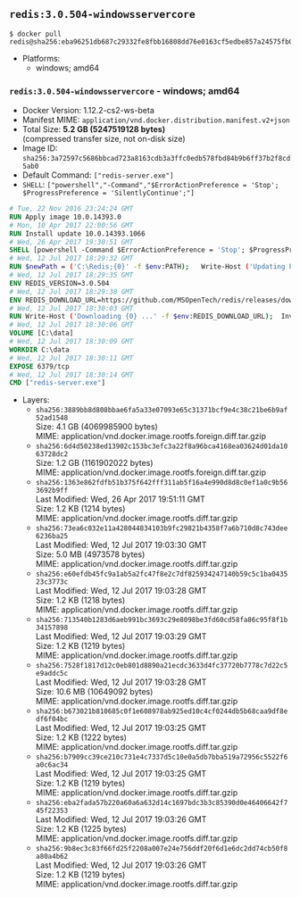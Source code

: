 ## `redis:3.0.504-windowsservercore`

```console
$ docker pull redis@sha256:eba96251db687c29332fe8fbb16808dd76e0163cf5edbe857a24575fb08f3e10
```

-	Platforms:
	-	windows; amd64

### `redis:3.0.504-windowsservercore` - windows; amd64

-	Docker Version: 1.12.2-cs2-ws-beta
-	Manifest MIME: `application/vnd.docker.distribution.manifest.v2+json`
-	Total Size: **5.2 GB (5247519128 bytes)**  
	(compressed transfer size, not on-disk size)
-	Image ID: `sha256:3a72597c5686bbcad723a8163cdb3a3ffc0edb578fbd84b9b6ff37b2f8cd5ab0`
-	Default Command: `["redis-server.exe"]`
-	`SHELL`: `["powershell","-Command","$ErrorActionPreference = 'Stop'; $ProgressPreference = 'SilentlyContinue';"]`

```dockerfile
# Tue, 22 Nov 2016 23:24:24 GMT
RUN Apply image 10.0.14393.0
# Mon, 10 Apr 2017 22:00:56 GMT
RUN Install update 10.0.14393.1066
# Wed, 26 Apr 2017 19:30:51 GMT
SHELL [powershell -Command $ErrorActionPreference = 'Stop'; $ProgressPreference = 'SilentlyContinue';]
# Wed, 12 Jul 2017 18:29:32 GMT
RUN $newPath = ('C:\Redis;{0}' -f $env:PATH); 	Write-Host ('Updating PATH: {0}' -f $newPath); 	setx /M PATH $newPath;
# Wed, 12 Jul 2017 18:29:35 GMT
ENV REDIS_VERSION=3.0.504
# Wed, 12 Jul 2017 18:29:38 GMT
ENV REDIS_DOWNLOAD_URL=https://github.com/MSOpenTech/redis/releases/download/win-3.0.504/Redis-x64-3.0.504.zip
# Wed, 12 Jul 2017 18:30:03 GMT
RUN Write-Host ('Downloading {0} ...' -f $env:REDIS_DOWNLOAD_URL); 	Invoke-WebRequest -Uri $env:REDIS_DOWNLOAD_URL -OutFile 'redis.zip'; 		Write-Host 'Expanding ...'; 	Expand-Archive redis.zip -DestinationPath C:\Redis; 		Write-Host 'Verifying install ("redis-server --version") ...'; 	redis-server --version; 		Write-Host 'Removing ...'; 	Remove-Item redis.zip -Force
# Wed, 12 Jul 2017 18:30:06 GMT
VOLUME [C:\data]
# Wed, 12 Jul 2017 18:30:09 GMT
WORKDIR C:\data
# Wed, 12 Jul 2017 18:30:11 GMT
EXPOSE 6379/tcp
# Wed, 12 Jul 2017 18:30:14 GMT
CMD ["redis-server.exe"]
```

-	Layers:
	-	`sha256:3889bb8d808bbae6fa5a33e07093e65c31371bcf9e4c38c21be6b9af52ad1548`  
		Size: 4.1 GB (4069985900 bytes)  
		MIME: application/vnd.docker.image.rootfs.foreign.diff.tar.gzip
	-	`sha256:6d4d50238ed13902c153bc3efc3a22f8a96bca4168ea03624d01da1063728dc2`  
		Size: 1.2 GB (1161902022 bytes)  
		MIME: application/vnd.docker.image.rootfs.foreign.diff.tar.gzip
	-	`sha256:1363e862fdfb51b375f642fff311ab5f16a4e990d8d8c0ef1a0c9b563692b9ff`  
		Last Modified: Wed, 26 Apr 2017 19:51:11 GMT  
		Size: 1.2 KB (1214 bytes)  
		MIME: application/vnd.docker.image.rootfs.diff.tar.gzip
	-	`sha256:73ea6c032e11a428044834103b9fc29821b4358f7a6b710d8c743dee6236ba25`  
		Last Modified: Wed, 12 Jul 2017 19:03:30 GMT  
		Size: 5.0 MB (4973578 bytes)  
		MIME: application/vnd.docker.image.rootfs.diff.tar.gzip
	-	`sha256:e60efdb45fc9a1ab5a2fc47f8e2c7df825934247140b59c5c1ba043523c3773c`  
		Last Modified: Wed, 12 Jul 2017 19:03:28 GMT  
		Size: 1.2 KB (1218 bytes)  
		MIME: application/vnd.docker.image.rootfs.diff.tar.gzip
	-	`sha256:713540b1283d6aeb991bc3693c29e8098be3fd60cd58fa86c95f8f1b34157898`  
		Last Modified: Wed, 12 Jul 2017 19:03:29 GMT  
		Size: 1.2 KB (1219 bytes)  
		MIME: application/vnd.docker.image.rootfs.diff.tar.gzip
	-	`sha256:7528f1817d12c0eb801d8890a21ecdc3633d4fc37720b7778c7d22c5e9addc5c`  
		Last Modified: Wed, 12 Jul 2017 19:03:28 GMT  
		Size: 10.6 MB (10649092 bytes)  
		MIME: application/vnd.docker.image.rootfs.diff.tar.gzip
	-	`sha256:b673021b810685c0f1e608978ab925ed10c4cf0244db5b68caa9df8edf6f04bc`  
		Last Modified: Wed, 12 Jul 2017 19:03:25 GMT  
		Size: 1.2 KB (1222 bytes)  
		MIME: application/vnd.docker.image.rootfs.diff.tar.gzip
	-	`sha256:b7909cc39ce210c731e4c7337d5c10e0a5db7bba519a72956c5522f6a0c6ac34`  
		Last Modified: Wed, 12 Jul 2017 19:03:25 GMT  
		Size: 1.2 KB (1219 bytes)  
		MIME: application/vnd.docker.image.rootfs.diff.tar.gzip
	-	`sha256:eba2fada57b220a60a6a632d14c1697bdc3b3c85390d0e46406642f745f22353`  
		Last Modified: Wed, 12 Jul 2017 19:03:26 GMT  
		Size: 1.2 KB (1225 bytes)  
		MIME: application/vnd.docker.image.rootfs.diff.tar.gzip
	-	`sha256:9b8ec3c83f66fd25f2208a007e24e756ddf20f6d1e6dc2dd74cb50f8a80a4b62`  
		Last Modified: Wed, 12 Jul 2017 19:03:26 GMT  
		Size: 1.2 KB (1219 bytes)  
		MIME: application/vnd.docker.image.rootfs.diff.tar.gzip
